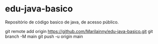 # edu-java-basico
Repositório de código basico de java, de acesso público.

git remote add origin https://github.com/Marilainny/edu-java-basico.git
git branch -M main
git push -u origin main
